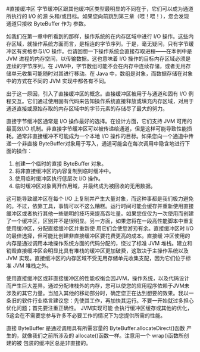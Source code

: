 #直接缓冲区
﻿字节缓冲区跟其他缓冲区类型最明显的不同在于，它们可以成为通道所执行的 I/O 的源
头和/或目标。如果您向前跳到第三章（喂！喂！），您会发现通道只接收 ByteBuffer 作为
参数。

如我们在第一章中所看到的那样，操作系统的在内存区域中进行 I/O 操作。这些内存区域，就操作系统方面而言，是相连的字节序列。于是，毫无疑问，只有字节缓冲区有资格参与I/O 操作。也请回想一下操作系统会直接存取进程——在本例中是 JVM 进程的内存空间，以传输数据。这也意味着 I/O 操作的目标内存区域必须是连续的字节序列。在 JVM中，字节数组可能不会在内存中连续存储，或者无用存储单元收集可能随时对其进行移动。在 Java 中，数组是对象，而数据存储在对象中的方式在不同的 JVM 实现中都各有不同。

出于这一原因，引入了直接缓冲区的概念。直接缓冲区被用于与通道和固有 I/O 例程交互。它们通过使用固有代码来告知操作系统直接释放或填充内存区域，对用于通道直接或原始存取的内存区域中的字节元素的存储尽了最大的努力。


﻿直接字节缓冲区通常是 I/O 操作最好的选择。在设计方面，它们支持 JVM 可用的最高效I/O 机制。非直接字节缓冲区可以被传递给通道，但是这样可能导致性能损耗。通常非直接缓冲不可能成为一个本地 I/O 操作的目标。如果您向一个通道中传递一个非直接 ByteBuffer对象用于写入，通道可能会在每次调用中隐含地进行下面的操作：
 1. 创建一个临时的直接 ByteBuffer 对象。
 2. 将非直接缓冲区的内容复制到临时缓冲中。
 3. 使用临时缓冲区执行低层次 I/O 操作。
 4. 临时缓冲区对象离开作用域，并最终成为被回收的无用数据。

这可能导致缓冲区在每个 I/O 上复制并产生大量对象，而这种事都是我们极力避免的。不过，依靠工具，事情可以不这么糟糕。运行时间可能会缓存并重新使用直接缓冲区或者执行其他一些聪明的技巧来提高吞吐量。如果您仅仅为一次使用而创建了一个缓冲区，区别并不是很明显。另一方面，如果您将在一段高性能脚本中重复使用缓冲区，分配直接缓冲区并重新使
用它们会使您游刃有余。直接缓冲区时 I/O 的最佳选择，但可能比创建非直接缓冲区要花费更高的成本。直接缓
冲区使用的内存是通过调用本地操作系统方面的代码分配的，绕过了标准 JVM 堆栈。建立和销毁直接缓冲区会明显比具有堆栈的缓冲区更加破费，这取决于主操作系统以及 JVM 实现。直接缓冲区的内存区域不受无用存储单元收集支配，因为它们位于标准 JVM 堆栈之外。

使用直接缓冲区或非直接缓冲区的性能权衡会因JVM，操作系统，以及代码设计而产生巨大差异。通过分配堆栈外的内存，您可以使您的应用程序依赖于JVM未涉及的其它力量。当加入其他的移动部分时，确定您正在达到想要的效果。我以一条旧的软件行业格言建议您：先使其工作，再加快其运行。不要一开始就过多担心优化问题；首先要注重正确性。 JVM实现可能
会执行缓冲区缓存或其他的优化， 5这会在不需要您参与许多不必要工作的情况下为您提供所需的性能。

直接 ByteBuffer 是通过调用具有所需容量的 ByteBuffer.allocateDirect()函数
产生的，就像我们之前所涉及的 allocate()函数一样。注意用一个 wrap()函数所创建的被
包装的缓冲区总是非直接的。